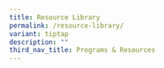 ```yaml
---
title: Resource Library
permalink: /resource-library/
variant: tiptap
description: ""
third_nav_title: Programs & Resources
---
```

<p></p>